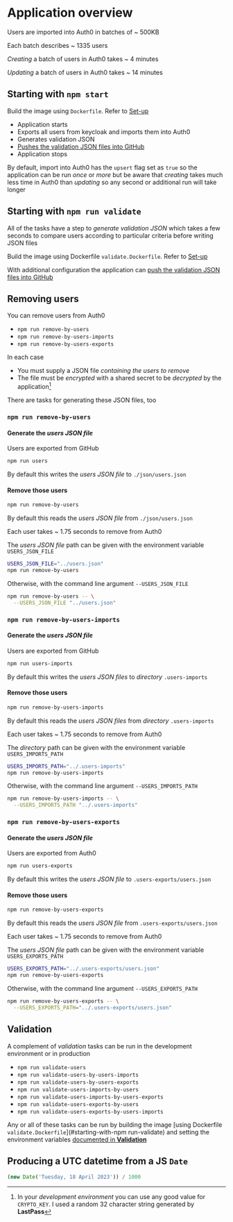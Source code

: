# Application overview

Users are imported into Auth0 in batches of ~ 500KB

Each batch describes ~ 1335 users

_Creating_ a batch of users in Auth0 takes ~ 4 minutes

_Updating_ a batch of users in Auth0 takes ~ 14 minutes

## Starting with `npm start`

Build the image using `Dockerfile`. Refer to [Set-up](application-set-up.md#building-the-docker-image)

- Application starts
- Exports all users from keycloak and imports them into Auth0
- Generates validation JSON
- [Pushes the validation JSON files into GitHub](pushing-validation-json-files-into-github.md)
- Application stops

By default, import into Auth0 has the `upsert` flag set as `true` so the application can be run _once_ or _more_ but be aware that _creating_ takes much less time in Auth0 than _updating_ so any second or additional run will take longer

## Starting with `npm run validate`

All of the tasks have a step to _generate validation JSON_ which takes a few seconds to compare users according to particular criteria before writing JSON files

Build the image using Dockerfile `validate.Dockerfile`. Refer to [Set-up](application-set-up.md#building-the-validate-docker-image)

With additional configuration the application can [push the validation JSON files into GitHub](pushing-validation-json-files-into-github.md)

## Removing users

You can remove users from Auth0

- `npm run remove-by-users`
- `npm run remove-by-users-imports`
- `npm run remove-by-users-exports`

In each case

- You must supply a JSON file _containing the users to remove_
- The file must be _encrypted_ with a shared secret to be _decrypted_ by the application[^2]

There are tasks for generating these JSON files, too

### `npm run remove-by-users`

#### Generate the _users JSON file_

Users are exported from GitHub

```bash
npm run users
```

By default this writes the _users JSON file_ to `./json/users.json`

#### Remove those users

```bash
npm run remove-by-users
```

By default this reads the _users JSON file_ from `./json/users.json`

Each user takes ~ 1.75 seconds to remove from Auth0

The _users JSON file_ path can be given with the environment variable `USERS_JSON_FILE`

```bash
USERS_JSON_FILE="../users.json"
npm run remove-by-users
```

Otherwise, with the command line argument `--USERS_JSON_FILE`

```bash
npm run remove-by-users -- \
  --USERS_JSON_FILE "../users.json"
```

### `npm run remove-by-users-imports`

#### Generate the _users JSON file_

Users are exported from GitHub

```bash
npm run users-imports
```

By default this writes the _users JSON files_ to _directory_ `.users-imports`

#### Remove those users

```bash
npm run remove-by-users-imports
```

By default this reads the _users JSON files_ from _directory_ `.users-imports`

Each user takes ~ 1.75 seconds to remove from Auth0

The _directory_ path can be given with the environment variable `USERS_IMPORTS_PATH`

```bash
USERS_IMPORTS_PATH="../.users-imports"
npm run remove-by-users-imports
```

Otherwise, with the command line argument `--USERS_IMPORTS_PATH`

```bash
npm run remove-by-users-imports -- \
  --USERS_IMPORTS_PATH "../.users-imports"
```

### `npm run remove-by-users-exports`

#### Generate the _users JSON file_

Users are exported from Auth0

```bash
npm run users-exports
```

By default this writes the _users JSON file_ to `.users-exports/users.json`

#### Remove those users

```bash
npm run remove-by-users-exports
```

By default this reads the _users JSON file_ from `.users-exports/users.json`

Each user takes ~ 1.75 seconds to remove from Auth0

The _users JSON file_ path can be given with the environment variable `USERS_EXPORTS_PATH`

```bash
USERS_EXPORTS_PATH="../.users-exports/users.json"
npm run remove-by-users-exports
```

Otherwise, with the command line argument `--USERS_EXPORTS_PATH`

```bash
npm run remove-by-users-exports -- \
  --USERS_EXPORTS_PATH="../.users-exports/users.json"
```

## Validation

A complement of _validation_ tasks can be run in the development environment or in production

- `npm run validate-users`
- `npm run validate-users-by-users-imports`
- `npm run validate-users-by-users-exports`
- `npm run validate-users-imports-by-users`
- `npm run validate-users-imports-by-users-exports`
- `npm run validate-users-exports-by-users`
- `npm run validate-users-exports-by-users-imports`

Any or all of these tasks can be run by building the image [using Dockerfile `validate.Dockerfile`](#starting-with-npm run-validate) and setting the environment variables [documented in **Validation**](validation.md)

## Producing a UTC datetime from a JS `Date`

```javascript
(new Date('Tuesday, 18 April 2023')) / 1000
```

[^1]: JS `Date` instances have values in _milliseconds_ so [to produce a UTC datetime you can divide a JS date by 1000 for the same value in _seconds_](#producing-a-utc-datetime-from-a-js-date)
[^2]: In your _development environment_ you can use any good value for `CRYPTO_KEY`. I used a random 32 character string generated by **LastPass**
